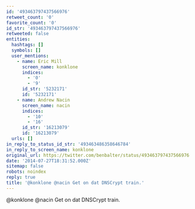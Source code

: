 ```yaml
---
id: '493463797437566976'
retweet_count: '0'
favorite_count: '0'
id_str: '493463797437566976'
retweeted: false
entities:
  hashtags: []
  symbols: []
  user_mentions:
    - name: Eric Mill
      screen_name: konklone
      indices:
        - '0'
        - '9'
      id_str: '5232171'
      id: '5232171'
    - name: Andrew Nacin
      screen_name: nacin
      indices:
        - '10'
        - '16'
      id_str: '16213079'
      id: '16213079'
  urls: []
in_reply_to_status_id_str: '493463486358646784'
in_reply_to_screen_name: konklone
original_url: https://twitter.com/benbalter/status/493463797437566976
date: '2014-07-27T18:31:52.000Z'
sitemap: false
robots: noindex
reply: true
title: '@konklone @nacin Get on dat DNSCrypt train.'
---
```


@konklone @nacin Get on dat DNSCrypt train.